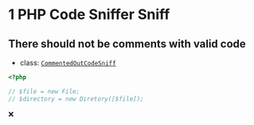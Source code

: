 # 1 PHP Code Sniffer Sniff

## There should not be comments with valid code

- class: [`CommentedOutCodeSniff`](../src/Sniffs/Debug/CommentedOutCodeSniff.php)

```php
<?php

// $file = new File;
// $directory = new Diretory([$file]);
```

:x:
